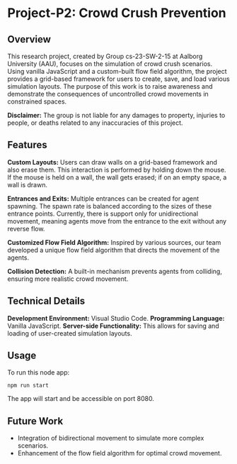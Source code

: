 # Project-P2: Crowd Crush Prevention

## Overview
This research project, created by Group cs-23-SW-2-15 at Aalborg University (AAU), focuses on the simulation of crowd crush scenarios. Using vanilla JavaScript and a custom-built flow field algorithm, the project provides a grid-based framework for users to create, save, and load various simulation layouts. The purpose of this work is to raise awareness and demonstrate the consequences of uncontrolled crowd movements in constrained spaces.

**Disclaimer:** The group is not liable for any damages to property, injuries to people, or deaths related to any inaccuracies of this project.

## Features
**Custom Layouts:** Users can draw walls on a grid-based framework and also erase them. This interaction is performed by holding down the mouse. If the mouse is held on a wall, the wall gets erased; if on an empty space, a wall is drawn.

**Entrances and Exits:** Multiple entrances can be created for agent spawning. The spawn rate is balanced according to the sizes of these entrance points. Currently, there is support only for unidirectional movement, meaning agents move from the entrance to the exit without any reverse flow.

**Customized Flow Field Algorithm:** Inspired by various sources, our team developed a unique flow field algorithm that directs the movement of the agents.

**Collision Detection:** A built-in mechanism prevents agents from colliding, ensuring more realistic crowd movement.

## Technical Details
**Development Environment:** Visual Studio Code.
**Programming Language:** Vanilla JavaScript.
**Server-side Functionality:** This allows for saving and loading of user-created simulation layouts.

## Usage
To run this node app:
```
npm run start
```
The app will start and be accessible on port 8080.

## Future Work
- Integration of bidirectional movement to simulate more complex scenarios.
- Enhancement of the flow field algorithm for optimal crowd movement.